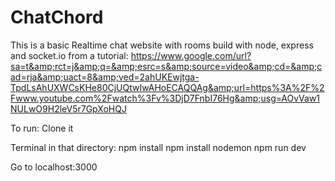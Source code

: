 # ChatChord
This is a basic Realtime chat website with rooms build with node, express and socket.io from a tutorial: https://www.google.com/url?sa=t&amp;rct=j&amp;q=&amp;esrc=s&amp;source=video&amp;cd=&amp;cad=rja&amp;uact=8&amp;ved=2ahUKEwjtga-TpdLsAhUXWCsKHe80CjUQtwIwAHoECAQQAg&amp;url=https%3A%2F%2Fwww.youtube.com%2Fwatch%3Fv%3DjD7FnbI76Hg&amp;usg=AOvVaw1NULwO9H2leV5r7GpXoHQJ

To run:
Clone it

Terminal in that directory:
npm install
npm install nodemon
npm run dev

Go to localhost:3000
